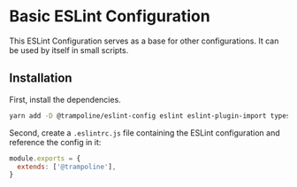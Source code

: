 # Basic ESLint Configuration

This ESLint Configuration serves as a base for other configurations. It can be used by itself in small scripts.

## Installation

First, install the dependencies.

```bash
yarn add -D @trampoline/eslint-config eslint eslint-plugin-import typescript
```

Second, create a `.eslintrc.js` file containing the ESLint configuration and reference the config in it:

```js
module.exports = {
  extends: ['@trampoline'],
}
```
